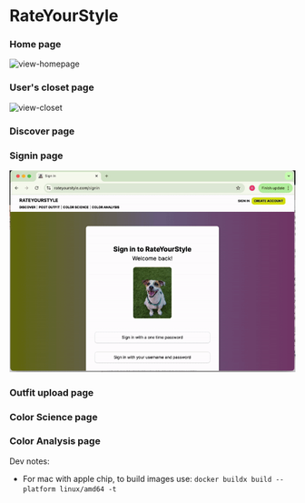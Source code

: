 # RateYourStyle

### Home page 
![view-homepage](/screenshares/1-homepage.gif)

### User's closet page

![view-closet](/screenshares/2-closet.gif)

### Discover page

### Signin page

![view-signin](/screenshares/3-signin.gif)

### Outfit upload page

### Color Science page

### Color Analysis page






Dev notes:

- For mac with apple chip, to build images use:
  `docker buildx build --platform linux/amd64 -t `
